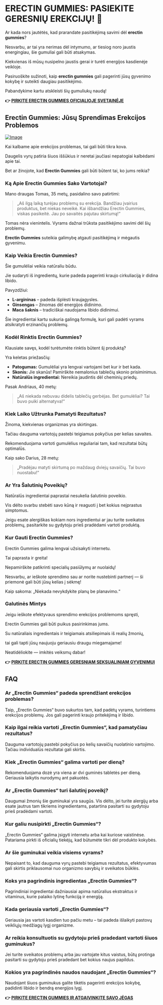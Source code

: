 # ERECTIN GUMMIES: PASIEKITE GERESNIŲ EREKCIJŲ! 🚀

Ar kada nors jautėtės, kad prarandate pasitikėjimą savimi dėl **erectin gummies**? 

Nesvarbu, ar tai yra nerimas dėl intymumo, ar tiesiog noro jaustis energingiau, šie gumuliai gali būti atsakymas. 

Kiekvienas iš mūsų nusipelno jaustis gerai ir turėti energijos kasdienėje veikloje. 

Pasiruoškite sužinoti, kaip **erectin gummies** gali pagerinti jūsų gyvenimo kokybę ir suteikti daugiau pasitikėjimo. 

Pabandykime kartu atskleisti šių gumuliukų naudą!



**👉 [PIRKITE ERECTIN GUMMIES OFICIALIOJE SVETAINĖJE](https://gchaffi.com/qoO4vA6j)**

## Erectin Gummies: Jūsų Sprendimas Erekcijos Problemos

[![Image](https://www2.sellhealth.com/262/erectingummies_2_1.jpg)](https://gchaffi.com/qoO4vA6j)

Kai kalbame apie erekcijos problemas, tai gali būti tikra kova. 

Daugelis vyrų patiria šiuos iššūkius ir neretai jaučiasi nepatogiai kalbėdami apie tai.

Bet ar žinojote, kad **Erectin Gummies** gali būti būtent tai, ko jums reikia?

### Ką Apie Erectin Gummies Sako Vartotojai?

Mano draugas Tomas, 35 metų, pasidalino savo patirtimi:

> „Aš ilgą laiką turėjau problemų su erekcija. Bandžiau įvairius produktus, bet niekas neveikė. Kai išbandžiau Erectin Gummies, viskas pasikeitė. Jau po savaitės pajutau skirtumą!“

Tomas nėra vienintelis. Vyrams dažnai trūksta pasitikėjimo savimi dėl šių problemų.

**Erectin Gummies** suteikia galimybę atgauti pasitikėjimą ir mėgautis gyvenimu.

### Kaip Veikia Erectin Gummies?

Šie gumulėliai veikia natūraliu būdu.

Jie sudaryti iš ingredientų, kurie padeda pagerinti kraujo cirkuliaciją ir didina libido.

Pavyzdžiui:

- **L-argininas** – padeda išplėsti kraujagysles.
- **Ginsengas** – žinomas dėl energijos didinimo.
- **Maca šaknis** – tradiciškai naudojama libido didinimui.

Šie ingredientai kartu sukuria galingą formulę, kuri gali padėti vyrams atsikratyti erzinančių problemų.

### Kodėl Rinktis Erectin Gummies?

Klausiate savęs, kodėl turėtumėte rinktis būtent šį produktą? 

Yra keletas priežasčių:

- **Patogumas:** Gumulėliai yra lengvai vartojami bet kur ir bet kada.
- **Skonis:** Jie skanūs! Pamirškite nemalonius tablečių skonio prisiminimus.
- **Natūralūs ingredientai:** Nereikia jaudintis dėl cheminių priedų.

Pasak Andriaus, 40 metų:

> „Aš niekada nebuvau didelis tablečių gerbėjas. Bet gumulėliai? Tai buvo puiki alternatyva!“

### Kiek Laiko Užtrunka Pamatyti Rezultatus?

Žinoma, kiekvienas organizmas yra skirtingas. 

Tačiau dauguma vartotojų pastebi teigiamus pokyčius per kelias savaites.

Rekomenduojama vartoti gumulėlius reguliariai tam, kad rezultatai būtų optimalūs.

Kaip sako Darius, 28 metų:

> „Pradėjau matyti skirtumą po maždaug dviejų savaičių. Tai buvo nuostabu!“

### Ar Yra Šalutinių Poveikių?

Natūralūs ingredientai paprastai nesukelia šalutinio poveikio. 

Vis dėlto svarbu stebėti savo kūną ir reaguoti į bet kokius neįprastus simptomus.

Jeigu esate alergiškas kokiam nors ingredientui ar jau turite sveikatos problemų, pasitarkite su gydytoju prieš pradėdami vartoti produktą.

### Kur Gauti Erectin Gummies?

Erectin Gummies galima lengvai užsisakyti internetu. 

Tai paprasta ir greita!

Nepamirškite patikrinti specialių pasiūlymų ar nuolaidų!

Nesvarbu, ar ieškote sprendimo sau ar norite nustebinti partnerį — ši priemonė gali būti jūsų kelias į sėkmę!

Kaip sakoma: „Niekada nevykdykite planų be planavimo.“

### Galutinės Mintys

Jeigu ieškote efektyvaus sprendimo erekcijos problemoms spręsti,

Erectin Gummies gali būti puikus pasirinkimas jums. 

Su natūraliais ingredientais ir teigiamais atsiliepimais iš realių žmonių,

tai gali tapti jūsų naujuoju geriausiu draugu miegamajame!

Neatidėliokite — imkitės veiksmų dabar!



**👉 [PIRKITE ERECTIN GUMMIES GERESNIAM SEKSUALINIAM GYVENIMUI](https://gchaffi.com/qoO4vA6j)**

## FAQ

### Ar „Erectin Gummies“ padeda sprendžiant erekcijos problemas?
Taip, „Erectin Gummies“ buvo sukurtos tam, kad padėtų vyrams, turintiems erekcijos problemų. Jos gali pagerinti kraujo pritekėjimą ir libido.

### Kaip ilgai reikia vartoti „Erectin Gummies“, kad pamatyčiau rezultatus?
Dauguma vartotojų pastebi pokyčius po kelių savaičių nuolatinio vartojimo. Tačiau individualūs rezultatai gali skirtis.

### Kiek „Erectin Gummies“ galima vartoti per dieną?
Rekomenduojama dozė yra viena ar dvi guminės tabletės per dieną. Geriausia laikytis nurodymų ant pakuotės.

### Ar „Erectin Gummies“ turi šalutinį poveikį?
Daugumai žmonių šie guminukai yra saugūs. Vis dėlto, jei turite alergijų arba esate jautrus tam tikriems ingredientams, patartina pasitarti su gydytoju prieš pradėdami vartoti.

### Kur galiu nusipirkti „Erectin Gummies“?
„Erectin Gummies“ galima įsigyti internetu arba kai kuriose vaistinėse. Patariama pirkti iš oficialių tiekėjų, kad būtumėte tikri dėl produkto kokybės.

### Ar šie guminukai veikia visiems vyrams?
Nepaisant to, kad dauguma vyrų pastebi teigiamus rezultatus, efektyvumas gali skirtis priklausomai nuo organizmo savybių ir sveikatos būklės.

### Koks yra pagrindinis ingredientas „Erectin Gummies“?
Pagrindiniai ingredientai dažniausiai apima natūralius ekstraktus ir vitaminus, kurie palaiko lytinę funkciją ir energiją. 

### Kada geriausia vartoti „Erectin Gummies“?
Geriausia jas vartoti kasdien tuo pačiu metu – tai padeda išlaikyti pastovų veikliųjų medžiagų lygį organizme.

### Ar reikia konsultuotis su gydytoju prieš pradedant vartoti šiuos guminukus?
Jei turite sveikatos problemų arba jau vartojate kitus vaistus, būtų protinga pasitarti su gydytoju prieš pradedant bet kokius naujus papildus.

### Kokios yra pagrindinės naudos naudojant „Erectin Gummies“?
Naudojant šiuos guminukus galite tikėtis pagerinti erekcijos kokybę, padidinti libido ir bendrą energijos lygį.



**👉 [PIRKITE ERECTIN GUMMIES IR ATGAIVINKITE SAVO JĖGAS](https://gchaffi.com/qoO4vA6j)**